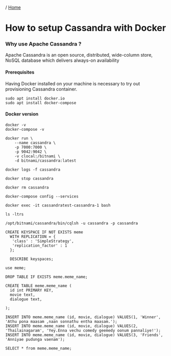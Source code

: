 / [Home](index.md)

# How to setup Cassandra with Docker 

### Why use Apache Cassandra ? 
Apache Cassandra is an open source, distributed, wide-column store, NoSQL database which delivers always-on availability 

#### Prerequisites 

Having Docker installed on your machine is necessary to try out provisioning Cassandra container.

```
sudo apt install docker.io
sudo apt install docker-compose
```
#### Docker version 

```
docker -v
docker-compose -v
```

```
docker run \
    --name cassandra \
    -p 7000:7000 \
    -p 9042:9042 \
    -v clocal:/bitnami \
    -d bitnami/cassandra:latest
```

```
docker logs -f cassandra
```

```
docker stop cassandra
```

```
docker rm cassandra
```

```
docker-compose config --services
```

```
docker exec -it cassandratest-cassandra-1 bash
```

```
ls -ltrs
```

```
/opt/bitnami/cassandra/bin/cqlsh -u cassandra -p cassandra
```

```
CREATE KEYSPACE IF NOT EXISTS meme
  WITH REPLICATION = {
   'class' : 'SimpleStrategy',
   'replication_factor' : 1
  };
  
  DESCRIBE keyspaces;

use meme;
```

```
DROP TABLE IF EXISTS meme.meme_name;
```

```
CREATE TABLE meme.meme_name (
  id int PRIMARY KEY,
  movie text,
  dialogue text,
 
);
```

```
INSERT INTO meme.meme_name (id, movie, dialogue) VALUES(1, 'Winner', 'Athu pona maasam ,naan sonnathu entha maasam.');
INSERT INTO meme.meme_name (id, movie, dialogue) VALUES(2, 'Thailainagaram', 'Yey.Enna vechu comedy geemedy oonum pannaliye!');
INSERT INTO meme.meme_name (id, movie, dialogue) VALUES(3, 'Friends', 'Anniyae pudunga vaenam');
```

```
SELECT * from meme.meme_name;
```


